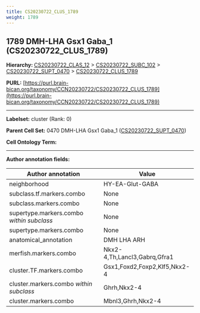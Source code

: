 ```yaml
---
title: CS20230722_CLUS_1789
weight: 1789
---
```

## 1789 DMH-LHA Gsx1 Gaba_1 (CS20230722_CLUS_1789)
<b>Hierarchy: </b>
[CS20230722_CLAS_12](../CS20230722_CLAS_12) >
[CS20230722_SUBC_102](../CS20230722_SUBC_102) >
[CS20230722_SUPT_0470](../CS20230722_SUPT_0470) >
[CS20230722_CLUS_1789](../CS20230722_CLUS_1789)

**PURL:** [https://purl.brain-bican.org/taxonomy/CCN20230722/CS20230722_CLUS_1789](https://purl.brain-bican.org/taxonomy/CCN20230722/CS20230722_CLUS_1789)

---


**Labelset:** cluster (Rank: 0)

**Parent Cell Set:** 0470 DMH-LHA Gsx1 Gaba_1 ([CS20230722_SUPT_0470](../CS20230722_SUPT_0470))



**Cell Ontology Term:** 

[MARKER GENES.]: #


---

[TRANSFERRED ANNOTATIONS.]: #


[AUTHOR ANNOTATION FIELDS.]: #


**Author annotation fields:**

| Author annotation | Value |
|-------------------|-------|
|neighborhood|HY-EA-Glut-GABA|
|subclass.tf.markers.combo|None|
|subclass.markers.combo|None|
|supertype.markers.combo _within subclass_|None|
|supertype.markers.combo|None|
|anatomical_annotation|DMH LHA ARH|
|merfish.markers.combo|Nkx2-4,Th,Lancl3,Gabrq,Gfra1|
|cluster.TF.markers.combo|Gsx1,Foxd2,Foxp2,Klf5,Nkx2-4|
|cluster.markers.combo _within subclass_|Ghrh,Nkx2-4|
|cluster.markers.combo|Mbnl3,Ghrh,Nkx2-4|
